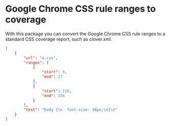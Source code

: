 
# Google Chrome CSS rule ranges to coverage

With this package you can convert the Google Chrome CSS rule ranges to a
standard CSS coverage report, such as clover.xml.

```json
[
    {
        "url": "a.css",
        "ranges": [
            {
                "start": 0,
                "end": 27
            },
            {
                "start": 116,
                "end": 156
            }
        ],
        "text": "body {\n  font-size: 16px;\n}\n"
    }
]
```
